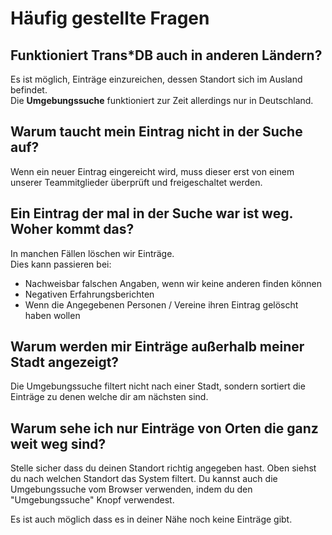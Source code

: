 # Häufig gestellte Fragen

## Funktioniert Trans*DB auch in anderen Ländern?

Es ist möglich, Einträge einzureichen, dessen Standort sich im Ausland befindet.  
Die **Umgebungssuche** funktioniert zur Zeit allerdings nur in Deutschland.

## Warum taucht mein Eintrag nicht in der Suche auf?

Wenn ein neuer Eintrag eingereicht wird, muss dieser erst von einem unserer Teammitglieder überprüft und freigeschaltet werden.

## Ein Eintrag der mal in der Suche war ist weg. Woher kommt das?

In manchen Fällen löschen wir Einträge.  
Dies kann passieren bei:

- Nachweisbar falschen Angaben, wenn wir keine anderen finden können
- Negativen Erfahrungsberichten
- Wenn die Angegebenen Personen / Vereine ihren Eintrag gelöscht haben wollen

## Warum werden mir Einträge außerhalb meiner Stadt angezeigt?

Die Umgebungssuche filtert nicht nach einer Stadt, sondern sortiert die Einträge zu denen welche dir am nächsten sind.

## Warum sehe ich nur Einträge von Orten die ganz weit weg sind?

Stelle sicher dass du deinen Standort richtig angegeben hast. Oben siehst du nach welchen Standort das System filtert.
Du kannst auch die Umgebungssuche vom Browser verwenden, indem du den "Umgebungssuche" Knopf verwendest.

Es ist auch möglich dass es in deiner Nähe noch keine Einträge gibt.
